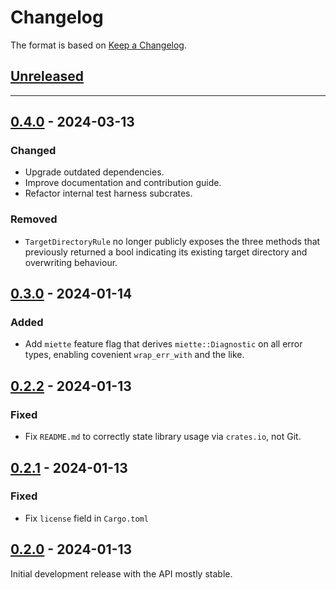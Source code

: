 # Changelog
The format is based on [Keep a Changelog](https://keepachangelog.com/en/1.1.0/).



## [Unreleased]



---

## [0.4.0] - 2024-03-13

### Changed
- Upgrade outdated dependencies.
- Improve documentation and contribution guide.
- Refactor internal test harness subcrates.
  
### Removed
- `TargetDirectoryRule` no longer publicly exposes the three methods that previously returned a bool indicating its existing target directory and overwriting behaviour.


## [0.3.0] - 2024-01-14

### Added
- Add `miette` feature flag that derives `miette::Diagnostic` on all error types,
  enabling covenient `wrap_err_with` and the like.



## [0.2.2] - 2024-01-13

### Fixed
- Fix `README.md` to correctly state library usage via `crates.io`, not Git.



## [0.2.1] - 2024-01-13

### Fixed
- Fix `license` field in `Cargo.toml`



## [0.2.0] - 2024-01-13

Initial development release with the API mostly stable.



[Unreleased]: https://github.com/simongoricar/fs-more/compare/v0.4.0...HEAD
[0.4.0]: https://github.com/simongoricar/fs-more/compare/v0.3.0...v0.4.0
[0.3.0]: https://github.com/simongoricar/fs-more/compare/v0.2.2...v0.3.0
[0.2.2]: https://github.com/simongoricar/fs-more/compare/v0.2.1...v0.2.2
[0.2.1]: https://github.com/simongoricar/fs-more/compare/v0.2.0...v0.2.1
[0.2.0]: https://github.com/simongoricar/fs-more/compare/727e90a7ff9c70359fb9a4a5ebdf5e5e528f4708...v0.2.0
